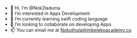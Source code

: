 - 👋 Hi, I’m @Nok2laduma
- 👀 I’m interested in Apps Development
- 🌱 I’m currently learning swift coding language
- 💞️ I’m looking to collaborate on developing Apps
- 📫 You can email me at Nokuthula@imbelekoacademy.co

<!---
Nok2laduma/Nok2laduma is a ✨ special ✨ repository because its `README.md` (this file) appears on your GitHub profile.
You can click the Preview link to take a look at your changes.
--->
